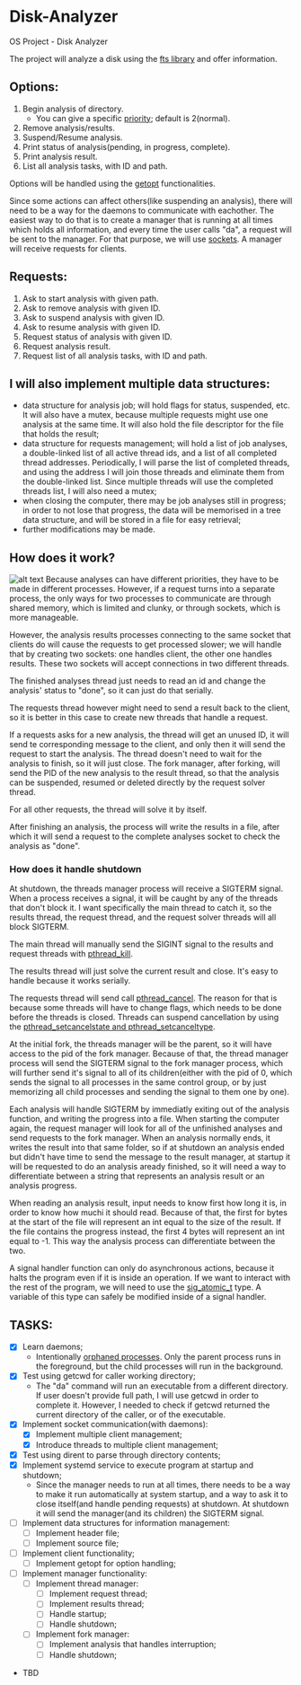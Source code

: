 # Disk-Analyzer
OS Project - Disk Analyzer

The project will analyze a disk using the [fts library](https://man7.org/linux/man-pages/man3/fts.3.html) and offer information.
## Options:
1. Begin analysis of directory.
	- You can give a specific [priority](https://linux.die.net/man/2/setpriority); default is 2(normal).
2. Remove analysis/results.
3. Suspend/Resume analysis.
4. Print status of analysis(pending, in progress, complete).
5. Print analysis result.
6. List all analysis tasks, with ID and path.

Options will be handled using the [getopt](https://man7.org/linux/man-pages/man3/getopt.3.html) functionalities.

Since some actions can affect others(like suspending an analysis), there will need to be a way for the daemons to communicate with eachother. The easiest way to do that is to create a manager that is running at all times which holds all information, and every time the user calls "da", a request will be sent to the manager. For that purpose, we will use [sockets](https://www.geeksforgeeks.org/socket-programming-cc/).
A manager will receive requests for clients.
## Requests:
1. Ask to start analysis with given path.
2. Ask to remove analysis with given ID.
3. Ask to suspend analysis with given ID.
4. Ask to resume analysis with given ID.
5. Request status of analysis with given ID.
6. Request analysis result.
7. Request list of all analysis tasks, with ID and path.

## I will also implement multiple data structures:
- data structure for analysis job; will hold flags for status, suspended, etc. It will also have a mutex, because multiple requests might use one analysis at the same time. It will also hold the file descriptor for the file that holds the result;
- data structure for requests management; will hold a list of job analyses, a double-linked list of all active thread ids, and a list of all completed thread addresses. Periodically, I will parse the list of completed threads, and using the address I will join those threads and eliminate them from the double-linked list. Since multiple threads will use the completed threads list, I will also need a mutex;
- when closing the computer, there may be job analyses still in progress; in order to not lose that progress, the data will be memorised in a tree data structure, and will be stored in a file for easy retrieval;
- further modifications may be made.

## How does it work?
![alt text](https://user-images.githubusercontent.com/100515480/205260201-cb1b4e32-ef8e-43c3-bbde-78d56a4900d9.png)
Because analyses can have different priorities, they have to be made in different processes. However, if a request turns into a separate process, the only ways for two processes to communicate are through shared memory, which is limited and clunky, or through sockets, which is more manageable.

However, the analysis results processes connecting to the same socket that clients do will cause the requests to get processed slower; we will handle that by creating two sockets: one handles client, the other one handles results. These two sockets will accept connections in two different threads.

The finished analyses thread just needs to read an id and change the analysis' status to "done", so it can just do that serially.

The requests thread however might need to send a result back to the client, so it is better in this case to create new threads that handle a request.

If a requests asks for a new analysis, the thread will get an unused ID, it will send te corresponding message to the client, and only then it will send the request to start the analysis. The thread doesn't need to wait for the analysis to finish, so it will just close. The fork manager, after forking, will send the PID of the new analysis to the result thread, so that the analysis can be suspended, resumed or deleted directly by the request solver thread.

For all other requests, the thread will solve it by itself.

After finishing an analysis, the process will write the results in a file, after which it will send a request to the complete analyses socket to check the analysis as "done".

### How does it handle shutdown
At shutdown, the threads manager process will receive a SIGTERM signal. When a process receives a signal, it will be caught by any of the threads that don't block it. I want specifically the main thread to catch it, so the results thread, the request thread, and the request solver threads will all block SIGTERM.

The main thread will manually send the SIGINT signal to the results and request threads with [pthread_kill](https://man7.org/linux/man-pages/man3/pthread_kill.3.html).

The results thread will just solve the current result and close. It's easy to handle because it works serially.

The requests thread will send call [pthread_cancel](https://man7.org/linux/man-pages/man3/pthread_cancel.3.html). The reason for that is because some threads will have to change flags, which needs to be done before the threads is closed. Threads can suspend cancellation by using the [pthread_setcancelstate and pthread_setcanceltype](https://man7.org/linux/man-pages/man3/pthread_setcancelstate.3.html).

At the initial fork, the threads manager will be the parent, so it will have access to the pid of the fork manager. Because of that, the thread manager process will send the SIGTERM signal to the fork manager process, which will further send it's signal to all of its children(either with the pid of 0, which sends the signal to all processes in the same control group, or by just memorizing all child processes and sending the signal to them one by one).

Each analysis will handle SIGTERM by immediatly exiting out of the analysis function, and writing the progress into a file. When starting the computer again, the request manager will look for all of the unfinished analyses and send requests to the fork manager. When an analysis normally ends, it writes the result into that same folder, so if at shutdown an analysis ended but didn't have time to send the message to the result manager, at startup it will be requested to do an analysis aready finished, so it will need a way to differentiate between a string that represents an analysis result or an analysis progress.

When reading an analysis result, input needs to know first how long it is, in order to know how muchi it should read. Because of that, the first for bytes at the start of the file will represent an int equal to the size of the result. If the file contains the progress instead, the first 4 bytes will represent an int equal to -1. This way the analysis process can differentiate between the two. 


A signal handler function can only do asynchronous actions, because it halts the program even if it is inside an operation. If we want to interact with the rest of the program, we will need to use the [sig_atomic_t](https://www.alphacodingskills.com/c/notes/c-signal-sig-atomic-t.php) type. A variable of this type can safely be modified inside of a signal handler.

## TASKS:
- [x] Learn daemons;
	- Intentionally [orphaned processes](https://stackoverflow.com/a/17955149). Only the parent process runs in the foreground, but the child processes will run in the background.
- [x] Test using getcwd for caller working directory;
	- The "da" command will run an executable from a different directory. If user doesn't provide full path, I will use getcwd in order to complete it. However, I needed to check if getcwd returned the current directory of the caller, or of the executable.
- [x] Implement socket communication(with daemons):
	- [x] Implement multiple client management;
	- [x] Introduce threads to multiple client management;
- [x] Test using dirent to parse through directory contents;
- [x] Implement systemd service to execute program at startup and shutdown;
	- Since the manager needs to run at all times, there needs to be a way to make it run automatically at system startup, and a way to ask it to close itself(and handle pending requests) at shutdown. At shutdown it will send the manager(and its children) the SIGTERM signal.
- [ ] Implement data structures for information management:
	- [ ] Implement header file;
	- [ ] Implement source file;
- [ ] Implement client functionality;
	- [ ] Implement getopt for option handling;
- [ ] Implement manager functionality:
	- [ ] Implement thread manager:
		- [ ] Implement request thread;
		- [ ] Implement results thread;
		- [ ] Handle startup;
		- [ ] Handle shutdown;
	- [ ] Implement fork manager:
		- [ ] Implement analysis that handles interruption;
		- [ ] Handle shutdown;
- TBD
